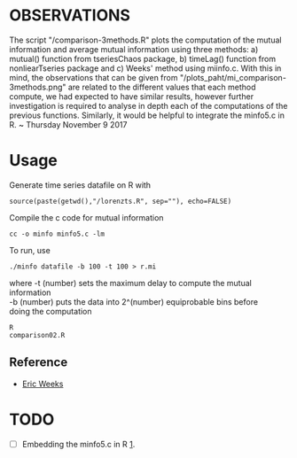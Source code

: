 # OBSERVATIONS

The script "/comparison-3methods.R" plots the computation of the mutual information
and average mutual information using three methods: a) mutual() function
from tseriesChaos package, b) timeLag() function from nonliearTseries package
and c) Weeks' method using miinfo.c. With this in mind, the observations
that can be given from "/plots_paht/mi_comparison-3methods.png" are related to
the different values that each method compute, we had expected to have similar
results, however further investigation is required to analyse in depth each
of the computations of the previous functions. Similarly, it would be helpful
to integrate the minfo5.c in R.
~ Thursday November 9 2017




# Usage

Generate time series datafile on R with
```
source(paste(getwd(),"/lorenzts.R", sep=""), echo=FALSE)
```

Compile the c code for mutual information
```
cc -o minfo minfo5.c -lm
```

To run, use
```
./minfo datafile -b 100 -t 100 > r.mi
```
where
-t (number) sets the maximum delay to compute the mutual information  
-b (number) puts the data into 2^(number) equiprobable bins before  
doing the computation


```
R
comparison02.R
```

## Reference
* [Eric Weeks](http://www.physics.emory.edu/faculty/weeks//software/minfo.html)



# TODO

- [ ] Embedding the minfo5.c in R [1](http://users.stat.umn.edu/~geyer/rc/).
